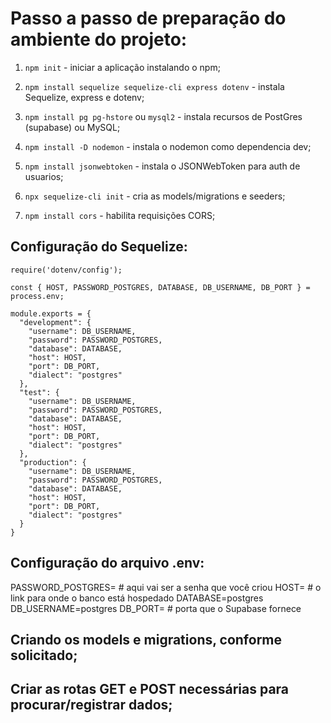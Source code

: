 # Passo a passo de preparação do ambiente do projeto:

1. `npm init` - iniciar a aplicação instalando o npm;

2. `npm install sequelize sequelize-cli express dotenv` - instala Sequelize, express e dotenv;

3. `npm install pg pg-hstore` ou `mysql2` - instala recursos de PostGres (supabase) ou MySQL;

4. `npm install -D nodemon` - instala o nodemon como dependencia dev;

5. `npm install jsonwebtoken` - instala o JSONWebToken para auth de usuarios;

6. `npx sequelize-cli init` - cria as models/migrations e seeders;

7. `npm install cors` - habilita requisições CORS;

## Configuração do Sequelize:

<!-- OBS: alterar arquivo models/index.js para procurar o config.js -->
<!-- config/config.js -->
```
require('dotenv/config');

const { HOST, PASSWORD_POSTGRES, DATABASE, DB_USERNAME, DB_PORT } = process.env;

module.exports = {
  "development": {
    "username": DB_USERNAME,
    "password": PASSWORD_POSTGRES,
    "database": DATABASE,
    "host": HOST,
    "port": DB_PORT,
    "dialect": "postgres"
  },
  "test": {
    "username": DB_USERNAME,
    "password": PASSWORD_POSTGRES,
    "database": DATABASE,
    "host": HOST,
    "port": DB_PORT,
    "dialect": "postgres"
  },
  "production": {
    "username": DB_USERNAME,
    "password": PASSWORD_POSTGRES,
    "database": DATABASE,
    "host": HOST,
    "port": DB_PORT,
    "dialect": "postgres"
  }
}
```
<!-- config/config.js -->

## Configuração do arquivo .env:

PASSWORD_POSTGRES= # aqui vai ser a senha que você criou
HOST= # o link para onde o banco está hospedado
DATABASE=postgres
DB_USERNAME=postgres
DB_PORT= # porta que o Supabase fornece

## Criando os models e migrations, conforme solicitado;

## Criar as rotas GET e POST necessárias para procurar/registrar dados;
